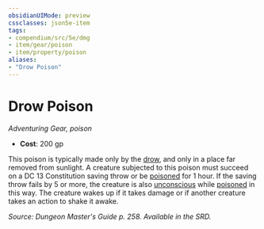 ```yaml
---
obsidianUIMode: preview
cssclasses: json5e-item
tags:
- compendium/src/5e/dmg
- item/gear/poison
- item/property/poison
aliases: 
- "Drow Poison"
---
```

# Drow Poison
*Adventuring Gear, poison*  

- **Cost**: 200 gp

This poison is typically made only by the [drow](/Systems/5e/bestiary/humanoid/drow.md), and only in a place far removed from sunlight. A creature subjected to this poison must succeed on a DC 13 Constitution saving throw or be [poisoned](/Systems/5e/rules/conditions.md#poisoned) for 1 hour. If the saving throw fails by 5 or more, the creature is also [unconscious](/Systems/5e/rules/conditions.md#unconscious) while [poisoned](/Systems/5e/rules/conditions.md#poisoned) in this way. The creature wakes up if it takes damage or if another creature takes an action to shake it awake.

*Source: Dungeon Master's Guide p. 258. Available in the SRD.*